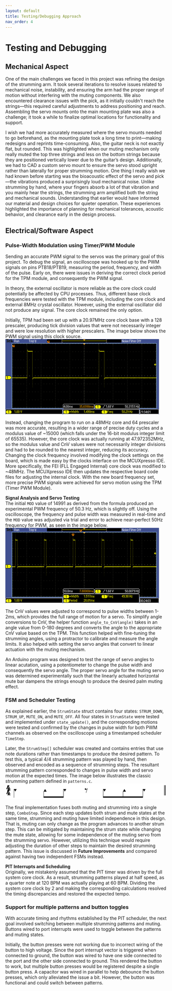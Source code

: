 ```yaml
---
layout: default
title: Testing/Debugging Approach
nav_order: 4
---
```

# Testing and Debugging
## Mechanical Aspect
One of the main challenges we faced in this project was refining the design of the strumming arm. It took several iterations to resolve issues related to mechanical noise, instability, and ensuring the arm had the proper range of motion without interfering with the muting components. We also encountered clearance issues with the pick, as it initially couldn't reach the strings—this required careful adjustments to address positioning and reach. Assembling the servo mounts onto the main mounting plate was also a challenge; it took a while to finalize optimal locations for functionality and support. 

I wish we had more accurately measured where the servo mounts needed to go beforehand, as the mounting plate took a long time to print—making redesigns and reprints time-consuming.  Also, the guitar neck is not exactly flat, but rounded.  This was highlighted when our muting mechanism only really muted the top three strings and less on the bottom strings because they are positioned vertically lower due to the guitar’s design. Additionally, we had to CAD a custom servo mount to ensure the servo stood upright rather than laterally for proper strumming motion. One thing I really wish we had known before starting was the bioacoustic effect of the servo and pick—the vibrations produced a surprisingly loud mechanical noise. Unlike strumming by hand, where your fingers absorb a lot of that vibration and you mainly hear the strings, the strumming arm amplified both the string and mechanical sounds. Understanding that earlier would have informed our material and design choices for quieter operation. These experiences highlighted the importance of planning for mechanical tolerances, acoustic behavior, and clearance early in the design process.

## Electrical/Software Aspect
### Pulse-Width Modulation using Timer/PWM Module
Sending an accurate PWM signal to the servos was the primary goal of this project. To debug the signal, an oscilloscope was hooked up to the PWM signals on pins PTB18/PTB19, measuring the period, frequency, and width of the pulse. Early on, there were issues in deriving the correct clock period for the TPM module, and consequently the PWM signal. 

In theory, the external oscillator is more reliable as the core clock could potentially be affected by CPU processes. Thus, different base clock frequencies were tested with the TPM module, including the core clock and external 8MHz crystal oscillator. However, using the external oscillator did not produce any signal. The core clock remained the only option. 

Initially, TPM had been set up with a 20.97MHz core clock base with a 128 prescaler, producing tick division values that were not necessarily integer and were low resolution with higher prescalers. The image below shows the PWM signal using this clock source.
![image](images/163.84%20on%2020.97Mhz.PNG)

Instead, changing the program to run on a 48MHz core and 64 prescaler was more accurate, resulting in a wider range of precise duty cycles and a modulus value of ~15000 (which falls under the 16-bit modulus integer limit of 65535). However, the core clock was actually running at 47.972352MHz, so the modulus value and CnV values were not necessarily integer divisions and had to be rounded to the nearest integer, reducing its accuracy. Changing the clock frequency involved modifying the clock settings on the board, which is made easy by the clocks interface on the MCUXpresso IDE. More specifically, the FEI (FLL Engaged Internal) core clock was modified to ~48MHz. The MCUXpresso IDE then updates the respective board code files for adjusting the internal clock. With the new board frequency set, more precise PWM signals were achieved for servo motion using the TPM (Timer PWM Module). 

**Signal Analysis and Servo Testing**\
The initial `MOD` value of 14991 as derived from the formula produced an experimental PWM frequency of 50.3 Hz, which is slightly off. Using the oscilloscope, the frequency and pulse width was measured in real-time and the `MOD` value was adjusted via trial and error to achieve near-perfect 50Hz frequency for PWM, as seen in the image below.
![image](images/48MHz%20working!.PNG)

The CnV values were adjusted to correspond to pulse widths between 1-2ms, which provides the full range of motion for a servo. To simplify angle conversions to CnV, the helper function `angle_to_CnV(angle)` takes in an angle value from 0-180 degrees and converts the angle to the appropriate CnV value based on the TPM. This function helped with fine-tuning the strumming angles, using a protractor to calibrate and measure the angle limits. It also helped with setting the servo angles that convert to linear actuation with the muting mechanism. 

An Arduino program was designed to test the range of servo angles to linear acutation, using a potentiometer to change the pulse width and consequently the servo angle. The proper servo angle for the muting servo was determined experimentally such that the linearly actuated horizontal mute bar dampens the strings enough to produce the desired palm muting effect. 

### FSM and Scheduler Testing
As explained earlier, the `StrumState` struct contains four states: `STRUM_DOWN`, `STRUM_UP`, `MUTE_ON`, and `MUTE_OFF`. All four states in `StrumState` were tested and implemented under `state_update()`, and the corresponding motions were tested and confirmed by the changes in pulse width for both PWM channels as observed on the oscilloscope using a timestamped scheduler `TimeStep`. 

Later, the `StrumStep[]` scheduler was created and contains entries that use note durations rather than timestamps to produce the desired pattern. To test this, a typical 4/4 strumming pattern was played by hand, then observed and encoded as a sequence of strumming steps. The resultant strumming pattern corresponded to changes in pulse width and servo motion at the expected times. The image below illustrates the classic strumming pattern defined in `patterns.c`.
![Classic](/images/classic.png)

The final implementation fuses both muting and strumming into a single step, `ComboStep`. Since each step updates both strum and mute states at the same time, strumming and muting have limited independence in this design. That is, muting can only change as the program advances to another strum step. This can be mitigated by maintaining the strum state while changing the mute state, allowing for some independence of the muting servo from the strumming servo. However, utilizing this technique would require adjusting the duration of other steps to maintain the desired strumming pattern. This issue is discussed in **Future Improvements** and compared against having two independent FSMs instead.

**PIT Interrupts and Scheduling**\
Originally, we mistakenly assumed that the PIT timer was driven by the full system core clock. As a result, strumming patterns played at half speed, as a quarter note at 120 BPM was actually playing at 60 BPM. Dividing the system core clock by 2 and making the corresponding calculations resolved the timing discrepancies and restored the expected tempo.

### Support for multiple patterns and button toggles
With accurate timing and rhythms established by the PIT scheduler, the next goal involved switching between multiple strumming patterns and muting. Buttons wired to port interrupts were used to toggle between the patterns and muting states.

Initially, the button presses were not working due to incorrect wiring of the button to high voltage. Since the port interrupt vector is triggered when connected to ground, the button was wired to have one side connected to the port and the other side connected to ground. This rendered the button to work, but multiple button presses would be registered despite a single button press. A capacitor was wired in parallel to help debounce the button presses, which only alleviated the issue a bit. However, the button was functional and could switch between patterns.